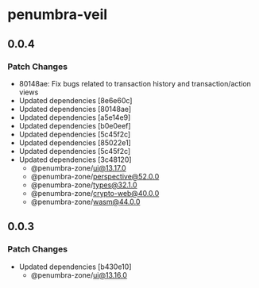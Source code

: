 # penumbra-veil

## 0.0.4

### Patch Changes

- 80148ae: Fix bugs related to transaction history and transaction/action views
- Updated dependencies [8e6e60c]
- Updated dependencies [80148ae]
- Updated dependencies [a5e14e9]
- Updated dependencies [b0e0eef]
- Updated dependencies [5c45f2c]
- Updated dependencies [85022e1]
- Updated dependencies [5c45f2c]
- Updated dependencies [3c48120]
  - @penumbra-zone/ui@13.17.0
  - @penumbra-zone/perspective@52.0.0
  - @penumbra-zone/types@32.1.0
  - @penumbra-zone/crypto-web@40.0.0
  - @penumbra-zone/wasm@44.0.0

## 0.0.3

### Patch Changes

- Updated dependencies [b430e10]
  - @penumbra-zone/ui@13.16.0
